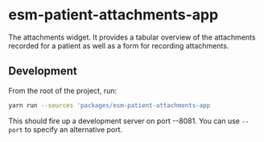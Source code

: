 # esm-patient-attachments-app

The attachments widget. It provides a tabular overview of the attachments recorded for a patient as well as a form for recording attachments.

## Development

From the root of the project, run:

```bash
yarn run --sources 'packages/esm-patient-attachments-app
```

This should fire up a development server on port --8081. You can use `--port` to specify an alternative port.